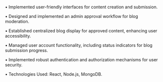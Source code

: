 •	Implemented user-friendly interfaces for content creation and submission.

•	Designed and implemented an admin approval workflow for blog moderation.

•	Established centralized blog display for approved content, enhancing user accessibility.

•	Managed user account functionality, including status indicators for blog submission progress.

•	Implemented robust authentication and authorization mechanisms for user security.

•	Technologies Used:  React, Node.js, MongoDB.
